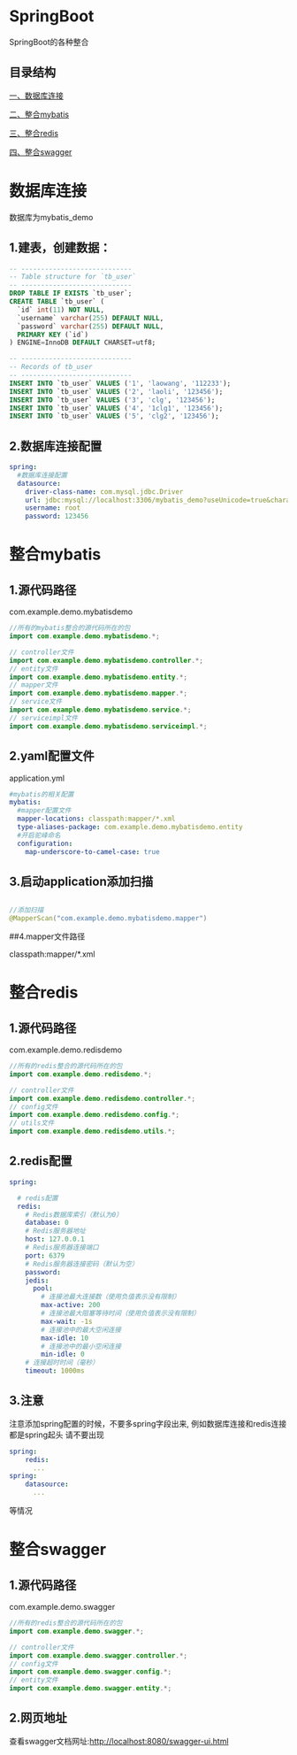 # SpringBoot
SpringBoot的各种整合


## 目录结构

[一、数据库连接](#数据库连接)

[二、整合mybatis](#整合mybatis)

[三、整合redis](#整合redis)

[四、整合swagger](#整合swagger)



# 数据库连接
数据库为mybatis_demo

## 1.建表，创建数据：

```sql
-- ----------------------------
-- Table structure for `tb_user`
-- ----------------------------
DROP TABLE IF EXISTS `tb_user`;
CREATE TABLE `tb_user` (
  `id` int(11) NOT NULL,
  `username` varchar(255) DEFAULT NULL,
  `password` varchar(255) DEFAULT NULL,
  PRIMARY KEY (`id`)
) ENGINE=InnoDB DEFAULT CHARSET=utf8;

-- ----------------------------
-- Records of tb_user
-- ----------------------------
INSERT INTO `tb_user` VALUES ('1', 'laowang', '112233');
INSERT INTO `tb_user` VALUES ('2', 'laoli', '123456');
INSERT INTO `tb_user` VALUES ('3', 'clg', '123456');
INSERT INTO `tb_user` VALUES ('4', '1clg1', '123456');
INSERT INTO `tb_user` VALUES ('5', 'clg2', '123456');

```
## 2.数据库连接配置
```yaml
spring:
  #数据库连接配置
  datasource:
    driver-class-name: com.mysql.jdbc.Driver
    url: jdbc:mysql://localhost:3306/mybatis_demo?useUnicode=true&characterEncoding=utf-8&serverTimezone=UTC
    username: root
    password: 123456
```


# 整合mybatis

## 1.源代码路径

com.example.demo.mybatisdemo

```java
//所有的mybatis整合的源代码所在的包
import com.example.demo.mybatisdemo.*;

// controller文件
import com.example.demo.mybatisdemo.controller.*;
// entity文件
import com.example.demo.mybatisdemo.entity.*;
// mapper文件
import com.example.demo.mybatisdemo.mapper.*;
// service文件
import com.example.demo.mybatisdemo.service.*;
// serviceimpl文件
import com.example.demo.mybatisdemo.serviceimpl.*;

```

## 2.yaml配置文件

application.yml

```yaml
#mybatis的相关配置
mybatis:
  #mapper配置文件
  mapper-locations: classpath:mapper/*.xml
  type-aliases-package: com.example.demo.mybatisdemo.entity
  #开启驼峰命名
  configuration:
    map-underscore-to-camel-case: true
```

## 3.启动application添加扫描

```java

//添加扫描
@MapperScan("com.example.demo.mybatisdemo.mapper")


```

##4.mapper文件路径

classpath:mapper/*.xml


# 整合redis

## 1.源代码路径

com.example.demo.redisdemo

```java
//所有的redis整合的源代码所在的包
import com.example.demo.redisdemo.*;

// controller文件
import com.example.demo.redisdemo.controller.*;
// config文件
import com.example.demo.redisdemo.config.*;
// utils文件
import com.example.demo.redisdemo.utils.*;

```

## 2.redis配置
```yaml
spring:

  # redis配置
  redis:
    # Redis数据库索引（默认为0）
    database: 0
    # Redis服务器地址
    host: 127.0.0.1
    # Redis服务器连接端口
    port: 6379
    # Redis服务器连接密码（默认为空）
    password:
    jedis:
      pool:
        # 连接池最大连接数（使用负值表示没有限制）
        max-active: 200
        # 连接池最大阻塞等待时间（使用负值表示没有限制）
        max-wait: -1s
        # 连接池中的最大空闲连接
        max-idle: 10
        # 连接池中的最小空闲连接
        min-idle: 0
    # 连接超时时间（毫秒）
    timeout: 1000ms

```

## 3.注意

注意添加spring配置的时候，不要多spring字段出来,
例如数据库连接和redis连接都是spring起头
请不要出现
```yaml
spring:
    redis:
      ...    
spring:
    datasource:
      ...
```
等情况


# 整合swagger

## 1.源代码路径

com.example.demo.swagger

```java
//所有的redis整合的源代码所在的包
import com.example.demo.swagger.*;

// controller文件
import com.example.demo.swagger.controller.*;
// config文件
import com.example.demo.swagger.config.*;
// entity文件
import com.example.demo.swagger.entity.*;

```

## 2.网页地址

查看swagger文档网址:[http://localhost:8080/swagger-ui.html](http://localhost:8080/swagger-ui.html)
